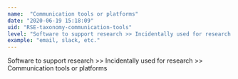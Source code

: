 ```yaml
---
name:  "Communication tools or platforms"
date: "2020-06-19 15:18:09"
uid: "RSE-taxonomy-communication-tools"
level: "Software to support research >> Incidentally used for research >> Communication tools or platforms"
example: "email, slack, etc." 
---
```


Software to support research >> Incidentally used for research >> Communication tools or platforms
